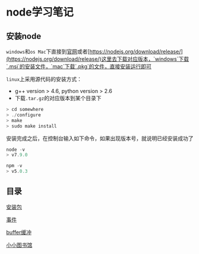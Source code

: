 # node学习笔记

## 安装node

`windows`和`os Mac`下直接到[官网](https://nodejs.org/en/download/)或者[https://nodejs.org/download/release/](https://nodejs.org/download/release/)这里去下载对应版本，`windows`下载`.msi`的安装文件，`mac`下载`.pkg`的文件，直接安装运行即可

`linux`上采用源代码的安装方式：
 
- g++ version > 4.6, python version > 2.6
- 下载`.tar.gz`的对应版本到某个目录下

```javascript
> cd somewhere
> ./configure
> make
> sudo make install
```
安装完成之后，在控制台输入如下命令，如果出现版本号，就说明已经安装成功了

```javascript
node -v
> v7.9.0

npm -v
> v5.0.3
```
## 目录

[安装包](https://github.com/Rynxiao/node-note/tree/master/install)

[事件](https://github.com/Rynxiao/node-note/tree/master/events)

[buffer缓冲](https://github.com/Rynxiao/node-note/tree/master/buffer)

[小小图书馆](https://github.com/Rynxiao/node-note/tree/master/http%26https)

